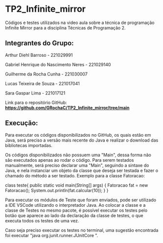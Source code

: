 # TP2_Infinite_mirror
Códigos e testes utilizados na video aula sobre a técnica de programação Infinite Mirror para a disciplina Técnicas de Programação 2.

## Integrantes do Grupo:

Arthur Diehl Barroso 			- 221029991

Gabriel Henrique do Nascimento Neres 	- 221029140

Guilherme da Rocha Cunha 		- 221030007

Lucas Teixeira de Souza 		- 221017041

Sara Gaspar Lima 			- 221017121

Link para o repositório GitHub: **https://github.com/GRochaC/TP2_Infinite_mirror/tree/main**

## Execução:
Para executar os códigos disponibilizados no GitHub, os quais estão em Java, será preciso a versão mais recente do Java e realizar o download das bibliotecas importadas.

Os códigos disponibilizados não possuem uma "Main", dessa forma não são executados apenas ao rodar o código. Para serem testados manualmente, será preciso declarar uma "Main", seguindo a sintaxe do Java, e nela instanciar um objeto da classe que deseja ser testada e fazer o chamado do método a ser testado. Exemplo para a classe Fatoracao:

class teste{
    public static void main(String[] args) {
        Fatoracao fat = new Fatoracao();
	      System.out.println(fat.calcular(10));
    }
}

Para executar os módulos de Teste que foram enviados, pode ser utilizado a IDE VSCode utilizando o interpretador Java. Ao colocar a classe e a classe de Testes no mesmo pacote, é possível executar os testes pelo botão que aparece ao lado da declaração da classe de testes, o que executa todos os testes de uma vez.

Caso seja preciso executar os testes no terminal, uma sugestão encontrada foi executar "java org.junit.runner.JUnitCore <TestClass>".
